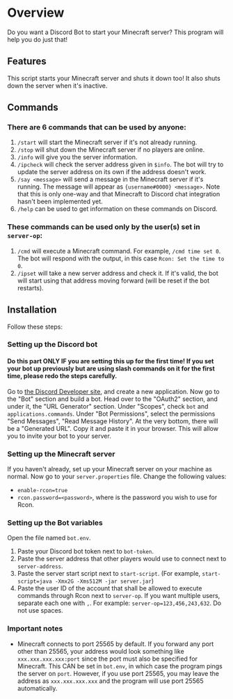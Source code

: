 # Overview
Do you want a Discord Bot to start your Minecraft server? This program will help you do just that!

## Features
This script starts your Minecraft server and shuts it down too! It also shuts down the server when it's inactive. 

## Commands
### There are 6 commands that can be used by anyone: 
1. `/start` will start the Minecraft server if it's not already running. 
2. `/stop` will shut down the Minecraft server if no players are online.  
3. `/info` will give you the server information. 
4. `/ipcheck` will check the server address given in `$info`. The bot will try to update the server address on its own if the address doesn't work. 
5. `/say <message>` will send a message in the Minecraft server if it's running. The message will appear as `{username#0000} <message>`. Note that this is only one-way and that Minecraft to Discord chat integration hasn't been implemented yet. 
6. `/help` can be used to get information on these commands on Discord.
### These commands can be used only by the user(s) set in `server-op`: 
1. `/cmd` will execute a Minecraft command. For example, `/cmd time set 0`. The bot will respond with the output, in this case `Rcon: Set the time to 0`. 
2. `/ipset` will take a new server address and check it. If it's valid, the bot will start using that address moving forward (will be reset if the bot restarts). 

## Installation
Follow these steps: 
### Setting up the Discord bot
#### Do this part ONLY IF you are setting this up for the first time! If you set your bot up previously but are using slash commands on it for the first time, please redo the steps carefully. 
Go to [the Discord Developer site](https://discord.com/developers/), and create a new application. Now go to the "Bot" section and build a bot. 
Head over to the "OAuth2" section, and under it, the "URL Generator" section. Under "Scopes", check `bot` and `applications.commands`.
Under "Bot Permissions", select the permissions "Send Messages", "Read Message History". At the very bottom, there will be a "Generated URL".
Copy it and paste it in your browser. This will allow you to invite your bot to your server. 

### Setting up the Minecraft server
If you haven't already, set up your Minecraft server on your machine as normal. Now go to your `server.properties` file. 
Change the following values:
- `enable-rcon=true`
- `rcon.password=<password>`, where <password> is the password you wish to use for Rcon. 

### Setting up the Bot variables
Open the file named `bot.env`. 
1. Paste your Discord bot token next to `bot-token`. 
2. Paste the server address that other players would use to connect next to `server-address`. 
3. Paste the server start script next to `start-script`. (For example, `start-script=java -Xmx2G -Xms512M -jar server.jar`)
4. Paste the user ID of the account that shall be allowed to execute commands through Rcon next to `server-op`. If you want multiple users, separate each one with `,`. For example: `server-op=123,456,243,632`. Do not use spaces. 

### Important notes
- Minecraft connects to port 25565 by default. If you forward any port other than 25565, your address would look something like `xxx.xxx.xxx.xxx:port` since the port must also be specified for Minecraft. This CAN be set in `bot.env`, in which case the program pings the server on `port`. However, if you use port 25565, you may leave the address as `xxx.xxx.xxx.xxx` and the program will use port 25565 automatically. 